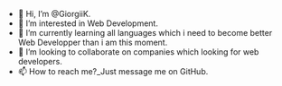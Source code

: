 - 👋 Hi, I’m @GiorgiiK.
- 👀 I’m interested in Web Development.
- 🌱 I’m currently learning all languages which i need to become better Web Developper than i am this moment.
- 💞️ I’m looking to collaborate on companies which looking for web developers.
- 📫 How to reach me?_Just message me on GitHub.

<!---
GiorgiiK/GiorgiiK is a ✨ special ✨ repository because its `README.md` (this file) appears on your GitHub profile.
You can click the Preview link to take a look at your changes.
--->
